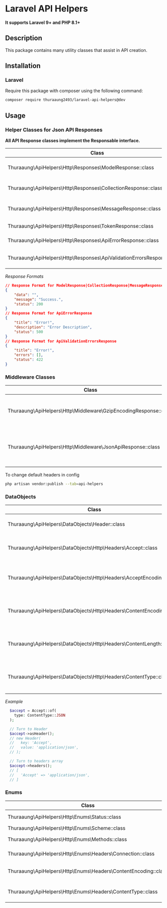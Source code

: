 # Laravel API Helpers

**It supports Laravel 9+ and PHP 8.1+**

## Description

This package contains many utility classes that assist in API creation.

## Installation

### Laravel

Require this package with composer using the following command:

```bash
composer require thuraaung2493/laravel-api-helpers@dev
```

## Usage

### Helper Classes for Json API Responses

**All API Response classes implement the Responsable interface.**

| Class                                                                   | Description                                          |
| ----------------------------------------------------------------------- | ---------------------------------------------------- |
| Thuraaung\ApiHelpers\Http\Responses\ModelResponse::class                | It returns json response for **JsonResource**.       |
| Thuraaung\ApiHelpers\Http\Responses\CollectionResponse::class           | It returns json response for **CollectionResource**. |
| Thuraaung\ApiHelpers\Http\Responses\MessageResponse::class              | It returns json response for **Message**.            |
| Thuraaung\ApiHelpers\Http\Responses\TokenResponse::class                | It returns json response for **Token**.              |
| Thuraaung\ApiHelpers\Http\Responses\ApiErrorResponse::class             | It returns json response for **Errors**.             |
| Thuraaung\ApiHelpers\Http\Responses\ApiValidationErrorsResponses::class | It returns json response for **Validations**.        |

_Response Formats_

```json
// Response Format for ModelResponse|CollectionResponse|MessageResponse|TokenResponse
{
    "data": "",
    "message": "Success.",
    "status": 200
}
// Response Format for ApiErrorResponse
{
    "title": "Error!",
    "description": "Error Description",
    "status": 500
}
// Response Format for ApiValidationErrorsResponse
{
    "title": "Error!",
    "errors": [],
    "status": 422
}
```

### Middleware Classes

| Class                                                            | Description                                           |
| ---------------------------------------------------------------- | ----------------------------------------------------- |
| Thuraaung\ApiHelpers\Http\Middleware\GzipEncodingResponse::class | It is used to apply Gzip encoding to API responses.   |
| Thuraaung\ApiHelpers\Http\Middleware\JsonApiResponse::class      | It is used to apply default headers to API responses. |

To change default headers in config

```bash
php artisan vendor:publish --tab=api-helpers
```

### DataObjects

| Class                                                                | Description                          |
| -------------------------------------------------------------------- | ------------------------------------ |
| Thuraaung\ApiHelpers\DataObjects\Header::class                       | Header Data Object.                  |
| Thuraaung\ApiHelpers\DataObjects\Http\Headers\Accept::class          | Accept Header Data Object.           |
| Thuraaung\ApiHelpers\DataObjects\Http\Headers\AcceptEncoding::class  | Accept Encoding Header Data Object.  |
| Thuraaung\ApiHelpers\DataObjects\Http\Headers\ContentEncoding::class | Content Encoding Header Data Object. |
| Thuraaung\ApiHelpers\DataObjects\Http\Headers\ContentLength::class   | Content Length Header Data Object.   |
| Thuraaung\ApiHelpers\DataObjects\Http\Headers\ContentType::class     | Content Type Header Data Object.     |

_Example_

```php
  $accept = Accept::of(
    type: ContentType::JSON
  );

  // Turn to Header
  $accept->asHeader();
  // new Header(
  //   key: 'Accept',
  //   value: 'application/json',
  // );

  // Turn to headers array
  $accept->headers();
  // [
  //   'Accept' => 'application/json',
  // ]
```

### Enums

| Class                                                          | Description               |
| -------------------------------------------------------------- | ------------------------- |
| Thuraaung\ApiHelpers\Http\Enums\Status::class                  | HTTP Status.              |
| Thuraaung\ApiHelpers\Http\Enums\Scheme::class                  | Scheme.                   |
| Thuraaung\ApiHelpers\Http\Enums\Methods::class                 | Request Methods.          |
| Thuraaung\ApiHelpers\Http\Enums\Headers\Connection::class      | Connection Headers.       |
| Thuraaung\ApiHelpers\Http\Enums\Headers\ContentEncoding::class | Content Encoding Headers. |
| Thuraaung\ApiHelpers\Http\Enums\Headers\ContentType::class     | Content Type Headers.     |

